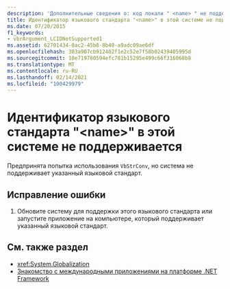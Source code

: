```yaml
---
description: 'Дополнительные сведения о: код локали " <name> " не поддерживается в этой системе'
title: Идентификатор языкового стандарта "<name>" в этой системе не поддерживается
ms.date: 07/20/2015
f1_keywords:
- vbrArgument_LCIDNotSupported1
ms.assetid: 62701434-0ac2-45b8-8b40-a9adc09ae6df
ms.openlocfilehash: 303a907cb912402f1e2c52e7f58b02439405995d
ms.sourcegitcommit: 10e719780594efc781b15295e499c66f316068b8
ms.translationtype: MT
ms.contentlocale: ru-RU
ms.lasthandoff: 02/14/2021
ms.locfileid: "100429979"
---
```

# <a name="locale-id-name-is-not-supported-on-this-system"></a>Идентификатор языкового стандарта "\<name>" в этой системе не поддерживается

Предпринята попытка использования `VbStrConv`, но система не поддерживает указанный языковой стандарт.  
  
## <a name="to-correct-this-error"></a>Исправление ошибки  
  
1. Обновите систему для поддержки этого языкового стандарта или запустите приложение на компьютере, который поддерживает указанный языковой стандарт.  
  
## <a name="see-also"></a>См. также раздел

- <xref:System.Globalization>
- [Знакомство с международными приложениями на платформе .NET Framework](/visualstudio/ide/globalizing-and-localizing-applications)
